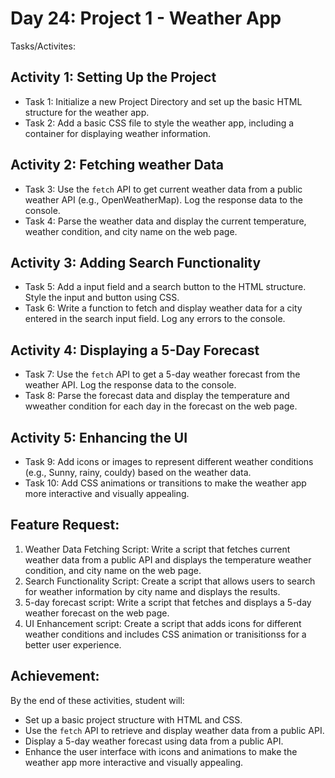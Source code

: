# Day 24: Project 1 - Weather App
Tasks/Activites: 

## Activity 1: Setting Up the Project 
 - Task 1: Initialize a new Project Directory and set up the basic HTML structure for the weather app. 
 - Task 2: Add a basic CSS file to style the weather app, including a container for displaying weather information. 

## Activity 2: Fetching weather Data 
 - Task 3: Use the `fetch` API to get current weather data from a public weather API (e.g., OpenWeatherMap). Log the response data to the console. 
 - Task 4: Parse the weather data and display the current temperature, weather condition, and city name on the web page. 

## Activity 3: Adding Search Functionality 
 - Task 5: Add a input field and a search button to the HTML structure. Style the input and button using CSS. 
 - Task 6: Write a function to fetch and display weather data for a city entered in the search input field. Log any errors to the console. 

## Activity 4: Displaying a 5-Day Forecast 
 - Task 7: Use the `fetch` API to get a 5-day weather forecast from the weather API. Log the response data to the console. 
 - Task 8: Parse the forecast data and display the temperature and wweather condition for each day in the forecast on the web page. 

## Activity 5: Enhancing the UI 
 - Task 9: Add icons or images to represent different weather conditions (e.g., Sunny, rainy, couldy) based on the weather data. 
 - Task 10: Add CSS animations or transitions to make the weather app more interactive and visually appealing. 

## Feature Request: 
 1. Weather Data Fetching Script: Write a script that fetches current weather data from a public API and displays the temperature weather condition, and city name on the web page. 
 2. Search Functionality Script: Create a script that allows users to search for weather information by city name and displays the results. 
 3. 5-day forecast script: Write a script that fetches and displays a 5-day weather forecast on the web page. 
 4. UI Enhancement script: Create a script that adds icons for different weather conditions and includes CSS animation or tranisitionss for a better user experience. 

## Achievement: 
By the end of these activities, student will: 
 - Set up a basic project structure with HTML and CSS. 
 - Use the `fetch` API to retrieve and display weather data from a public API.
 - Display a 5-day weather forecast using data from a public API. 
 - Enhance the user interface with icons and animations to make the weather app more interactive and visually appealing. 